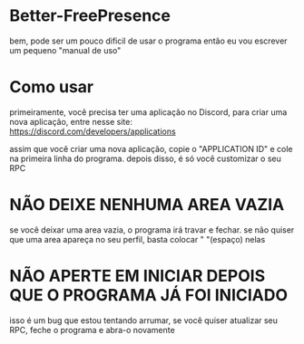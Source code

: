 # Better-FreePresence

bem, pode ser um pouco dificil de usar o programa então eu vou escrever um pequeno "manual de uso"

# Como usar

primeiramente, você precisa ter uma aplicação no Discord, para criar uma nova aplicação,
entre nesse site: https://discord.com/developers/applications

assim que você criar uma nova aplicação, copie o "APPLICATION ID" e cole na primeira linha do programa.
depois disso, é só você customizar o seu RPC

# NÃO DEIXE NENHUMA AREA VAZIA
se você deixar uma area vazia, o programa irá travar e fechar.
se não quiser que uma area apareça no seu perfil, basta colocar " "(espaço) nelas

# NÃO APERTE EM INICIAR DEPOIS QUE O PROGRAMA JÁ FOI INICIADO
isso é um bug que estou tentando arrumar, se você quiser atualizar seu RPC, feche o programa e abra-o novamente
